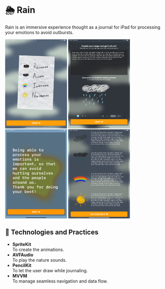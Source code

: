 # 🌦️ Rain

Rain is an immersive experience thought as a journal for iPad for processing your emotions to avoid outbursts.

<img width="200px" src="./images/rain1.png" />
<img width="200px" src="./images/rain2.png" />
<img width="200px" src="./images/rain3.png" />
<img width="200px" src="./images/rain4.png" />

## 🔧 Technologies and Practices

- <b>SpriteKit</b><br/>
To create the animations.
- <b>AVFAudio</b><br/>
To play the nature sounds.
- <b>PencilKit</b><br/>
To let the user draw while journaling.
- <b>MVVM</b><br/>
To manage seamless navigation and data flow.

